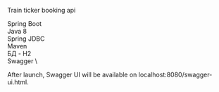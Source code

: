 Train ticker booking api

Spring Boot \
Java 8 \
Spring JDBC \
Maven \
БД - H2 \
Swagger \

After launch, Swagger UI will be available on localhost:8080/swagger-ui.html.